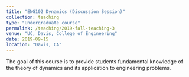```yaml
---
title: "ENG102 Dynamics (Discussion Session)"
collection: teaching
type: "Undergraduate course"
permalink: /teaching/2019-fall-teaching-3
venue: "UC, Davis, College of Engineering"
date: 2019-09-15
location: "Davis, CA"
---
```


The goal of this course is to provide students fundamental knowledge of the theory of dynamics and its application to engineering problems. 

